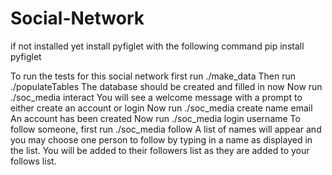 # Social-Network
if not installed yet install pyfiglet with the following command
pip install pyfiglet

To run the tests for this social network first run
    ./make_data
Then run 
    ./populateTables
The database should be created and filled in now
Now run 
    ./soc_media interact 
You will see a welcome message with a prompt to either create an account or login 
Now run
    ./soc_media create name email
An account has been created 
Now run
    ./soc_media login username
To follow someone, first run
    ./soc_media follow
A list of names will appear and you may choose one person to follow by typing in 
a name as displayed in the list. You will be added to their followers list as 
they are added to your follows list.
